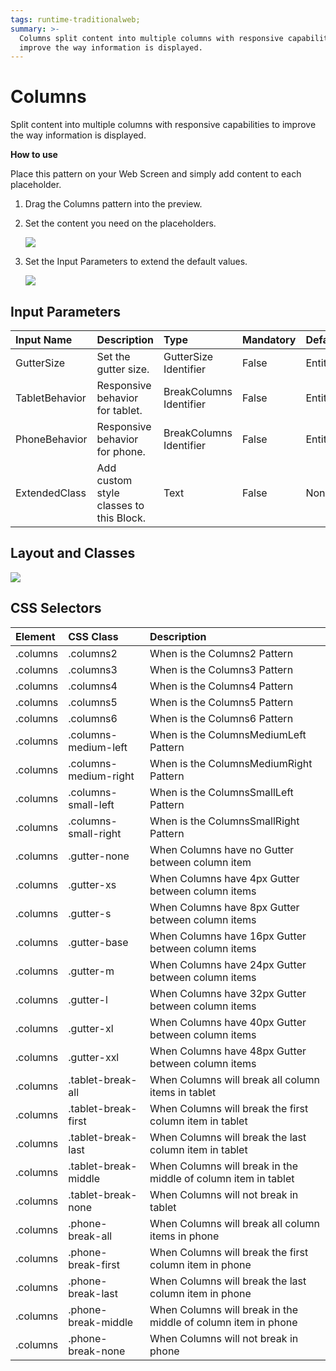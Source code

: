 ```yaml
---
tags: runtime-traditionalweb;
summary: >-
  Columns split content into multiple columns with responsive capabilities to
  improve the way information is displayed.
---
```


# Columns

Split content into multiple columns with responsive capabilities to improve the way information is displayed.

**How to use**

Place this pattern on your Web Screen and simply add content to each placeholder.

1. Drag the Columns pattern into the preview.
2. Set the content you need on the placeholders.

   ![](https://github.com/danielmarquespt/docs-product/tree/e7ea3f444d5129dab245c69ab72ae091554bc4fb/src/develop/ui/patterns/web/structure/images/columns-image-1.png%3E)

3. Set the Input Parameters to extend the default values.

   ![](https://github.com/danielmarquespt/docs-product/tree/e7ea3f444d5129dab245c69ab72ae091554bc4fb/src/develop/ui/patterns/web/structure/images/columns-image-2.png%3E)

## Input Parameters

| **Input Name** | **Description** | **Type** | **Mandatory** | **Default Value** |
| :--- | :--- | :--- | :--- | :--- |
| GutterSize | Set the gutter size. | GutterSize Identifier | False | Entities.GutterSize.Gutter\_L |
| TabletBehavior | Responsive behavior for tablet. | BreakColumns Identifier | False | Entities.BreakColumns.None |
| PhoneBehavior | Responsive behavior for phone. | BreakColumns Identifier | False | Entities.BreakColumns.All |
| ExtendedClass | Add custom style classes to this Block. | Text | False | None |

## Layout and Classes

![](https://github.com/danielmarquespt/docs-product/tree/e7ea3f444d5129dab245c69ab72ae091554bc4fb/src/develop/ui/patterns/web/structure/images/columns-image-3.png%3E)

## CSS Selectors

| **Element** | **CSS Class** | **Description** |
| :--- | :--- | :--- |
| .columns | .columns2 | When is the Columns2 Pattern |
| .columns | .columns3 | When is the Columns3 Pattern |
| .columns | .columns4 | When is the Columns4 Pattern |
| .columns | .columns5 | When is the Columns5 Pattern |
| .columns | .columns6 | When is the Columns6 Pattern |
| .columns | .columns-medium-left | When is the ColumnsMediumLeft Pattern |
| .columns | .columns-medium-right | When is the ColumnsMediumRight Pattern |
| .columns | .columns-small-left | When is the ColumnsSmallLeft Pattern |
| .columns | .columns-small-right | When is the ColumnsSmallRight Pattern |
| .columns | .gutter-none | When Columns have no Gutter between column item |
| .columns | .gutter-xs | When Columns have 4px Gutter between column items |
| .columns | .gutter-s | When Columns have 8px Gutter between column items |
| .columns | .gutter-base | When Columns have 16px Gutter between column items |
| .columns | .gutter-m | When Columns have 24px Gutter between column items |
| .columns | .gutter-l | When Columns have 32px Gutter between column items |
| .columns | .gutter-xl | When Columns have 40px Gutter between column items |
| .columns | .gutter-xxl | When Columns have 48px Gutter between column items |
| .columns | .tablet-break-all | When Columns will break all column items in tablet |
| .columns | .tablet-break-first | When Columns will break the first column item in tablet |
| .columns | .tablet-break-last | When Columns will break the last column item in tablet |
| .columns | .tablet-break-middle | When Columns will break in the middle of column item in tablet |
| .columns | .tablet-break-none | When Columns will not break in tablet |
| .columns | .phone-break-all | When Columns will break all column items in phone |
| .columns | .phone-break-first | When Columns will break the first column item in phone |
| .columns | .phone-break-last | When Columns will break the last column item in phone |
| .columns | .phone-break-middle | When Columns will break in the middle of column item in phone |
| .columns | .phone-break-none | When Columns will not break in phone |

